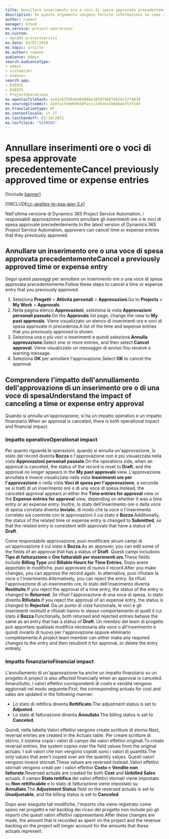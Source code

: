 ```yaml
---
title: Annullare inserimenti ore e voci di spesa approvate precedentemente
description: In questo argomento vengono fornite informazioni su come annullare una transazione di tempo e spesa di progetto approvata.
author: rumant
manager: kfend
ms.service: project-operations
ms.custom:
- dyn365-projectservice
ms.date: 03/07/2019
ms.topic: article
ms.author: rumant
audience: Admin
search.audienceType:
- admin
- customizer
- enduser
search.app:
- D365CE
- D365PS
- ProjectOperations
ms.openlocfilehash: ea42c6755b4b48d986e385879607d659c57f483d
ms.sourcegitcommit: 418fa1fe9d605b8faccc2d5dee1b04b4e753f194
ms.translationtype: HT
ms.contentlocale: it-IT
ms.lasthandoff: 02/10/2021
ms.locfileid: "5150583"
---
```

# <a name="cancel-previously-approved-time-or-expense-entries"></a><span data-ttu-id="603d0-103">Annullare inserimenti ore o voci di spesa approvate precedentemente</span><span class="sxs-lookup"><span data-stu-id="603d0-103">Cancel previously approved time or expense entries</span></span>

[!include [banner](../includes/psa-now-project-operations.md)]

[!INCLUDE[cc-applies-to-psa-app-3.x](../includes/cc-applies-to-psa-app-3x.md)]

<span data-ttu-id="603d0-104">Nell'ultima versione di Dynamics 365 Project Service Automation, i responsabili approvazione possono annullare gli inserimenti ore o le voci di spesa approvate precedentemente.</span><span class="sxs-lookup"><span data-stu-id="603d0-104">In the latest version of Dynamics 365 Project Service Automation, approvers can cancel time or expense entries that they previously approved.</span></span>

## <a name="cancel-a-previously-approved-time-or-expense-entry"></a><span data-ttu-id="603d0-105">Annullare un inserimento ore o una voce di spesa approvata precedentemente</span><span class="sxs-lookup"><span data-stu-id="603d0-105">Cancel a previously approved time or expense entry</span></span>

<span data-ttu-id="603d0-106">Segui questi passaggi per annullare un inserimento ore o una voce di spesa approvata precedentemente.</span><span class="sxs-lookup"><span data-stu-id="603d0-106">Follow these steps to cancel a time or expense entry that you previously approved.</span></span>

1. <span data-ttu-id="603d0-107">Seleziona **Progetti** \> **Attività personali** \> **Approvazioni**.</span><span class="sxs-lookup"><span data-stu-id="603d0-107">Go to **Projects** \> **My Work** \> **Approvals**.</span></span>
2. <span data-ttu-id="603d0-108">Nella pagina elenco **Approvazioni**, seleziona la vista **Approvazioni personali passate**.</span><span class="sxs-lookup"><span data-stu-id="603d0-108">On the **Approvals** list page, change the view to **My past approvals**.</span></span> <span data-ttu-id="603d0-109">Viene visualizzato un elenco di inserimenti ore e voci di spesa approvate in precedenza.</span><span class="sxs-lookup"><span data-stu-id="603d0-109">A list of the time and expense entries that you previously approved is shown.</span></span>
3. <span data-ttu-id="603d0-110">Seleziona una o più voci o inserimenti e quindi seleziona **Annulla approvazione**.</span><span class="sxs-lookup"><span data-stu-id="603d0-110">Select one or more entries, and then select **Cancel approval**.</span></span> <span data-ttu-id="603d0-111">Viene visualizzato un messaggio di avviso.</span><span class="sxs-lookup"><span data-stu-id="603d0-111">You receive a warning message.</span></span>
4. <span data-ttu-id="603d0-112">Seleziona **OK** per annullare l'approvazione.</span><span class="sxs-lookup"><span data-stu-id="603d0-112">Select **OK** to cancel the approval.</span></span>

## <a name="understand-the-impact-of-canceling-a-time-or-expense-entry-approval"></a><span data-ttu-id="603d0-113">Comprendere l'impatto dell'annullamento dell'approvazione di un inserimento ore o di una voce di spesa</span><span class="sxs-lookup"><span data-stu-id="603d0-113">Understand the impact of canceling a time or expense entry approval</span></span>

<span data-ttu-id="603d0-114">Quando si annulla un'approvazione, si ha un impatto operativo e un impatto finanziario.</span><span class="sxs-lookup"><span data-stu-id="603d0-114">When an approval is canceled, there is both operational impact and financial impact.</span></span>

### <a name="operational-impact"></a><span data-ttu-id="603d0-115">Impatto operativo</span><span class="sxs-lookup"><span data-stu-id="603d0-115">Operational impact</span></span>

<span data-ttu-id="603d0-116">Per quanto riguarda le operazioni, quando si annulla un'approvazione, lo stato del record diventa **Bozza** e l'approvazione non è più visualizzata nella vista **Approvazioni personali passate**.</span><span class="sxs-lookup"><span data-stu-id="603d0-116">On the operations side, when an approval is canceled, the status of the record is reset to **Draft**, and the approval no longer appears in the **My past approvals** view.</span></span> <span data-ttu-id="603d0-117">L'approvazione annullata è invece visualizzata nella vista **Inserimenti ore per l'approvazione** o nella vista **Voci di spesa per l'approvazione**, a seconda se si tratti di un inserimento ore o di una voce di spesa.</span><span class="sxs-lookup"><span data-stu-id="603d0-117">Instead, the canceled approval appears in either the **Time entries for approval** view or the **Expense entries for approval** view, depending on whether it was a time entry or an expense entry.</span></span> <span data-ttu-id="603d0-118">Inoltre, lo stato dell'inserimento ore o della voce di spesa correlata diventa **Inviato**, di modo che la voce o l'inserimento correlato sia coerente con le approvazioni il cui stato è **Bozza**.</span><span class="sxs-lookup"><span data-stu-id="603d0-118">Additionally, the status of the related time or expense entry is changed to **Submitted**, so that the related entry is consistent with approvals that have a status of **Draft**.</span></span>

<span data-ttu-id="603d0-119">Come responsabile approvazione, puoi modificare alcuni campi di un'approvazione il cui stato è **Bozza**.</span><span class="sxs-lookup"><span data-stu-id="603d0-119">As an approver, you can edit some of the fields of an approval that has a status of **Draft**.</span></span> <span data-ttu-id="603d0-120">Questi campi includono **Tipo di fatturazione** e **Ore fatturabili per inserimenti ore**.</span><span class="sxs-lookup"><span data-stu-id="603d0-120">These fields include **Billing Type** and **Billable Hours for Time Entries**.</span></span> <span data-ttu-id="603d0-121">Dopo avere apportato le modifiche, puoi approvare di nuovo il record.</span><span class="sxs-lookup"><span data-stu-id="603d0-121">After you make changes, you can approve the record again.</span></span> <span data-ttu-id="603d0-122">In alternativa, puoi rifiutare la voce o l'inserimento.</span><span class="sxs-lookup"><span data-stu-id="603d0-122">Alternatively, you can reject the entry.</span></span> <span data-ttu-id="603d0-123">Se rifiuti l'approvazione di un inserimento ore, lo stato dell'inserimento diventa **Restituito**.</span><span class="sxs-lookup"><span data-stu-id="603d0-123">If you reject the approval of a time entry, the status of the entry is changed to **Returned**.</span></span> <span data-ttu-id="603d0-124">Se rifiuti l'approvazione di una voce di spesa, lo stato diventa **Rifiutato**.</span><span class="sxs-lookup"><span data-stu-id="603d0-124">If you reject the approval of an expense entry, the status is changed to **Rejected**.</span></span> <span data-ttu-id="603d0-125">Da un punto di vista funzionale, le voci e gli inserimenti restituiti e rifiutati hanno lo stesso comportamento di quelli il cui stato è **Bozza**.</span><span class="sxs-lookup"><span data-stu-id="603d0-125">Functionally, both returned and rejected entries behave the same as an entry that has a status of **Draft**.</span></span> <span data-ttu-id="603d0-126">Un membro del team di progetto può apportare qualsiasi modifica necessaria alla voce o all'inserimento e quindi inviarlo di nuovo per l'approvazione oppure eliminarlo completamente.</span><span class="sxs-lookup"><span data-stu-id="603d0-126">A project team member can either make any required changes to the entry and then resubmit it for approval, or delete the entry entirely.</span></span>

### <a name="financial-impact"></a><span data-ttu-id="603d0-127">Impatto finanziario</span><span class="sxs-lookup"><span data-stu-id="603d0-127">Financial impact</span></span>

<span data-ttu-id="603d0-128">L'annullamento di un'approvazione ha anche un impatto finanziario su un progetto.</span><span class="sxs-lookup"><span data-stu-id="603d0-128">A project is also affected financially when an approval is canceled.</span></span> <span data-ttu-id="603d0-129">Innanzitutto, i valori effettivi corrispondenti di costo e vendita vengono aggiornati nel modo seguente:</span><span class="sxs-lookup"><span data-stu-id="603d0-129">First, the corresponding actuals for cost and sales are updated in the following manner:</span></span>

- <span data-ttu-id="603d0-130">Lo stato di rettifica diventa **Rettificato**.</span><span class="sxs-lookup"><span data-stu-id="603d0-130">The adjustment status is set to **Adjusted**.</span></span>
- <span data-ttu-id="603d0-131">Lo stato di fatturazione diventa **Annullato**.</span><span class="sxs-lookup"><span data-stu-id="603d0-131">The billing status is set to **Canceled**.</span></span>

<span data-ttu-id="603d0-132">Quindi, nella tabella Valori effettivi vengono create scritture di storno.</span><span class="sxs-lookup"><span data-stu-id="603d0-132">Next, reversal entries are created in the Actuals table.</span></span> <span data-ttu-id="603d0-133">Per creare scritture di storno, il sistema copia i valori di campo dai valori effettivi originali.</span><span class="sxs-lookup"><span data-stu-id="603d0-133">To create reversal entries, the system copies over the field values from the original actuals.</span></span> <span data-ttu-id="603d0-134">I soli valori che non vengono copiati sono i valori di quantità.</span><span class="sxs-lookup"><span data-stu-id="603d0-134">The only values that aren't copied over are the quantity values.</span></span> <span data-ttu-id="603d0-135">Questi valori vengono invece stornati.</span><span class="sxs-lookup"><span data-stu-id="603d0-135">These values are reversed instead.</span></span> <span data-ttu-id="603d0-136">Valori effettivi stornati vengono creati per i valori effettivi **Costo** e **Vendite non fatturate**.</span><span class="sxs-lookup"><span data-stu-id="603d0-136">Reversed actuals are created for both **Cost** and **Unbilled Sales** actuals.</span></span> <span data-ttu-id="603d0-137">Il campo **Stato rettifica** dei valori effettivi stornati viene impostato su **Non rettificabile** e lo stato di fatturazione viene impostato su **Annullato**.</span><span class="sxs-lookup"><span data-stu-id="603d0-137">The **Adjustment Status** field on the reversed actuals is set to **Unadjustable**, and the billing status is set to **Canceled**.</span></span>

<span data-ttu-id="603d0-138">Dopo aver eseguito tali modifiche, l'importo che viene registrato come speso nel progetto e nel backlog dei ricavi del progetto non include più gli importi che questi valori effettivi rappresentano.</span><span class="sxs-lookup"><span data-stu-id="603d0-138">After these changes are made, the amount that is recorded as spent on the project and the revenue backlog on the project will longer account for the amounts that these actuals represent.</span></span>
